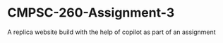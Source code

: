 # CMPSC-260-Assignment-3

A replica website build with the help of copilot as part of an assignment
